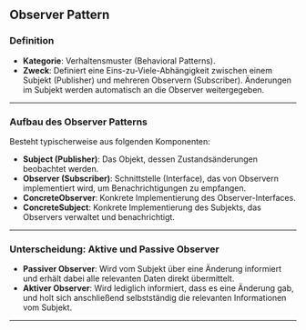 ## Observer Pattern

### Definition
- **Kategorie**: Verhaltensmuster (Behavioral Patterns).
- **Zweck**: Definiert eine Eins-zu-Viele-Abhängigkeit zwischen einem Subjekt (Publisher) und mehreren Observern (Subscriber). Änderungen im Subjekt werden automatisch an die Observer weitergegeben.

---

### Aufbau des Observer Patterns

Besteht typischerweise aus folgenden Komponenten:

- **Subject (Publisher)**: Das Objekt, dessen Zustandsänderungen beobachtet werden.
- **Observer (Subscriber)**: Schnittstelle (Interface), das von Observern implementiert wird, um Benachrichtigungen zu empfangen.
- **ConcreteObserver**: Konkrete Implementierung des Observer-Interfaces.
- **ConcreteSubject**: Konkrete Implementierung des Subjekts, das Observers verwaltet und benachrichtigt.

---

### Unterscheidung: Aktive und Passive Observer

- **Passiver Observer**: Wird vom Subjekt über eine Änderung informiert und erhält dabei alle relevanten Daten direkt übermittelt.
- **Aktiver Observer**: Wird lediglich informiert, dass es eine Änderung gab, und holt sich anschließend selbstständig die relevanten Informationen vom Subjekt.

---